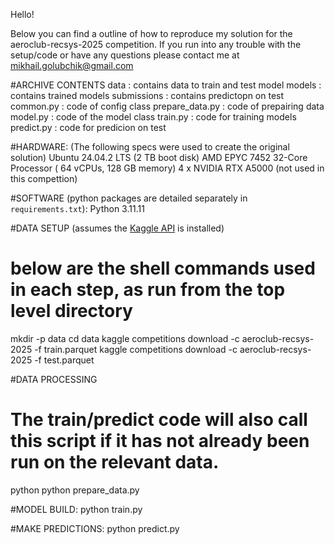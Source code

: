 Hello!

Below you can find a outline of how to reproduce my solution for the aeroclub-recsys-2025 competition.
If you run into any trouble with the setup/code or have any questions please contact me at mikhail.golubchik@gmail.com

#ARCHIVE CONTENTS
data                     : contains data to train and test model
models                   : contains trained models
submissions              : contains predictopn on test
common.py                : code of config class
prepare_data.py          : code of prepairing data
model.py                 : code of the model class
train.py                 : code for training models
predict.py               : code for predicion on test

#HARDWARE: (The following specs were used to create the original solution)
Ubuntu 24.04.2 LTS (2 TB boot disk)
AMD EPYC 7452 32-Core Processor ( 64 vCPUs, 128 GB memory)
4 x NVIDIA RTX A5000 (not used in this compettion)

#SOFTWARE (python packages are detailed separately in `requirements.txt`):
Python 3.11.11

#DATA SETUP (assumes the [Kaggle API](https://github.com/Kaggle/kaggle-api) is installed)
# below are the shell commands used in each step, as run from the top level directory
mkdir -p data
cd data
kaggle competitions download -c aeroclub-recsys-2025 -f train.parquet
kaggle competitions download -c aeroclub-recsys-2025 -f test.parquet


#DATA PROCESSING
# The train/predict code will also call this script if it has not already been run on the relevant data.
python python prepare_data.py

#MODEL BUILD:
python train.py

#MAKE PREDICTIONS:
python predict.py